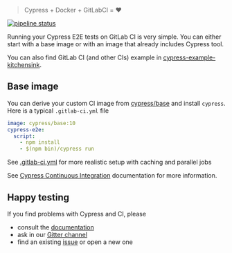 > Cypress + Docker + GitLabCI = ❤️

[![pipeline status](https://gitlab.com/cypress-io/cypress-example-docker-gitlab/badges/master/pipeline.svg)](https://gitlab.com/cypress-io/cypress-example-docker-gitlab/commits/master)

Running your Cypress E2E tests on GitLab CI is very simple. You can either
start with a base image or with an image that already includes Cypress tool.

You can also find GitLab CI (and other CIs) example in [cypress-example-kitchensink](https://github.com/cypress-io/cypress-example-kitchensink#ci-status).

## Base image

You can derive your custom CI image from
[cypress/base](https://hub.docker.com/r/cypress/base/) and install
`cypress`. Here is a typical `.gitlab-ci.yml` file

```yaml
image: cypress/base:10
cypress-e2e:
  script:
    - npm install
    - $(npm bin)/cypress run
```

See [.gitlab-ci.yml](.gitlab-ci.yml) for more realistic setup with caching and parallel jobs

See [Cypress Continuous Integration](http://on.cypress.io/continuous-integration) documentation for more information.

## Happy testing

If you find problems with Cypress and CI, please

- consult the [documentation](https://on.cypress.io)
- ask in our [Gitter channel](https://gitter.im/cypress-io/cypress)
- find an existing [issue](https://github.com/cypress-io/cypress/issues)
  or open a new one 
